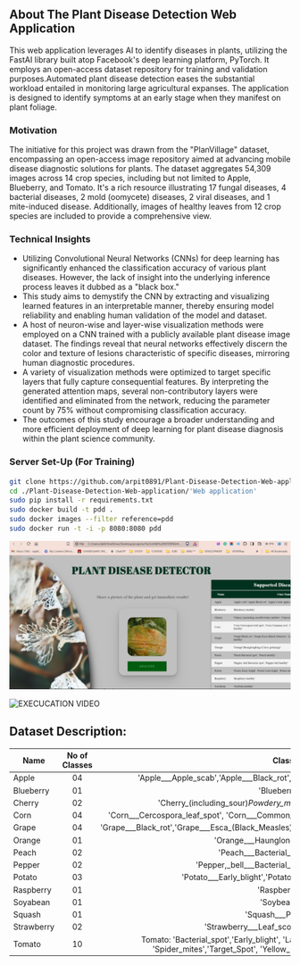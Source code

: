 ## About The Plant Disease Detection Web Application

This web application leverages AI to identify diseases in plants, utilizing the FastAI library built atop Facebook's deep learning platform, PyTorch. It employs an open-access dataset repository for training and validation purposes.Automated plant disease detection eases the substantial workload entailed in monitoring large agricultural expanses. The application is designed to identify symptoms at an early stage when they manifest on plant foliage.

### Motivation
The initiative for this project was drawn from the "PlanVillage" dataset, encompassing an open-access image repository aimed at advancing mobile disease diagnostic solutions for plants. The dataset aggregates 54,309 images across 14 crop species, including but not limited to Apple, Blueberry, and Tomato. It's a rich resource illustrating 17 fungal diseases, 4 bacterial diseases, 2 mold (oomycete) diseases, 2 viral diseases, and 1 mite-induced disease. Additionally, images of healthy leaves from 12 crop species are included to provide a comprehensive view.

### Technical Insights

- Utilizing Convolutional Neural Networks (CNNs) for deep learning has significantly enhanced the classification accuracy of various plant diseases. However, the lack of insight into the underlying inference process leaves it dubbed as a "black box."
- This study aims to demystify the CNN by extracting and visualizing learned features in an interpretable manner, thereby ensuring model reliability and enabling human validation of the model and dataset.
- A host of neuron-wise and layer-wise visualization methods were employed on a CNN trained with a publicly available plant disease image dataset. The findings reveal that neural networks effectively discern the color and texture of lesions characteristic of specific diseases, mirroring human diagnostic procedures.
- A variety of visualization methods were optimized to target specific layers that fully capture consequential features. By interpreting the generated attention maps, several non-contributory layers were identified and eliminated from the network, reducing the parameter count by 75% without compromising classification accuracy.
- The outcomes of this study encourage a broader understanding and more efficient deployment of deep learning for plant disease diagnosis within the plant science community.


### Server Set-Up (For Training)
```bash
git clone https://github.com/arpit0891/Plant-Disease-Detection-Web-application.git
cd ./Plant-Disease-Detection-Web-application/'Web application'
sudo pip install -r requirements.txt
sudo docker build -t pdd .
sudo docker images --filter reference=pdd
sudo docker run -t -i -p 8080:8080 pdd
```
![EXECUCATION SCREENSHOT](https://github.com/Rajatkapoor01/CodeClause__Plant-diseases-detection/blob/main/SS_PLANT.png)

![EXECUCATION VIDEO](https://github.com/Rajatkapoor01/CodeClause__Plant-diseases-detection/blob/main/Eecution%20video.gif)



## Dataset Description:

|Name           | No of Classes | Class Names
| ------------- |:-------------:|:-----------------:|
| Apple     |     04        | 'Apple___Apple_scab','Apple___Black_rot','Apple___Cedar_apple_rust' 'Apple___healthy' |
| Blueberry |     01        | 'Blueberry___healthy' |
| Cherry    |     02        | 'Cherry_(including_sour)_Powdery_mildew', 'Cherry_(including_sour)_healthy' |
| Corn      |     04        | 'Corn___Cercospora_leaf_spot', 'Corn___Common_rust','Corn___Northern_Leaf_Blight','Corn___healthy' |
| Grape     |     04        | 'Grape___Black_rot','Grape___Esca_(Black_Measles)','Leaf_blight_(Isariopsis_Leaf_Spot)','Grape___healthy' |
| Orange    |     01        | 'Orange___Haunglongbing_(Citrus_greening)' |
| Peach     |     02        | 'Peach___Bacterial_spot','Peach___healthy' |
| Pepper    |     02        | 'Pepper,_bell___Bacterial_spot','Pepper,_bell___healthy' |
| Potato    |     03        | 'Potato___Early_blight','Potato___Late_blight','Potato___healthy' |
| Raspberry |     01        | 'Raspberry___healthy' |
| Soyabean  |     01        | 'Soybean___healthy' |
| Squash    |     01        | 'Squash___Powdery_mildew' |
| Strawberry|     02        | 'Strawberry___Leaf_scorch','Strawberry___healthy' |
| Tomato    |     10        | Tomato: 'Bacterial_spot','Early_blight', 'Late_blight', 'Leaf_Mold', 'Septoria_leaf_spot', 'Spider_mites','Target_Spot', 'Yellow_Leaf_Curl_Virus', 'Mosaic_virus', 'Healthy' |
